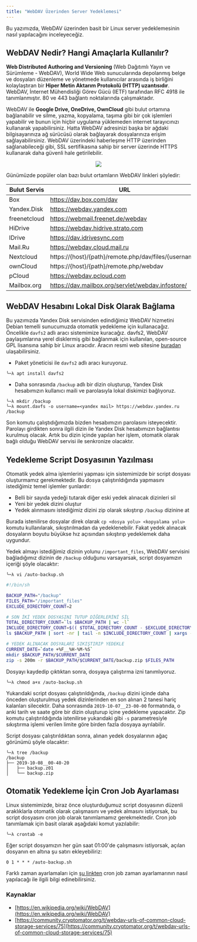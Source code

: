```yaml
---
title: "WebDAV Üzerinden Server Yedeklemesi"
---
```


Bu yazımızda, WebDAV üzerinden basit bir Linux server yedeklemesinin nasıl yapılacağını inceleyeceğiz.  

## WebDAV Nedir? Hangi Amaçlarla Kullanılır?

**Web Distributed Authoring and Versioning** (Web Dağıtımlı Yayın ve Sürümleme - WebDAV), World Wide Web sunucularında depolanmış belge ve dosyaları düzenleme ve yönetmede kullanıcılar arasında iş birliğini kolaylaştıran bir **Hiper Metin Aktarım Protokolü (HTTP) uzantısıdır**. WebDAV, İnternet Mühendisliği Görev Gücü (IETF) tarafından RFC 4918 ile tanımlanmıştır. 80 ve 443 bağlantı noktalarında çalışmaktadır. 

WebDAV ile **Google Drive, OneDrive, OwnCloud** gibi bulut ortamına bağlanabilir ve silme, yazma, kopyalama, taşıma gibi bir çok işlemleri yapabilir ve bunun için hiçbir uygulama yüklemeden internet tarayıcınızı kullanarak yapabilirsiniz. Hatta WebDAV adresinizi başka bir ağdaki bilgisayarınıza ağ sürücüsü olarak bağlayarak dosyalarınıza erişim sağlayabilirsiniz. WebDAV üzerindeki haberleşme HTTP üzerinden sağlanabileceği gibi, SSL sertifikasına sahip bir server üzerinde HTTPS kullanarak daha güvenli hale getirilebilir.  

<center>
    <img src="{{ site.picture_path }}/webdav.png" />
</center>

Günümüzde popüler olan bazı bulut ortamların WebDAV linkleri şöyledir:  

| Bulut Servis  | URL                                                       |
| ------------- | --------------------------------------------------------- |
| Box	        | https://dav.box.com/dav                                   |
| Yandex.Disk	| https://webdav.yandex.com                                 |
| freenetcloud	| https://webmail.freenet.de/webdav                         |
| HiDrive	    | https://webdav.hidrive.strato.com                         |
| IDrive	    | https://dav.idrivesync.com                                |
| Mail.Ru	    | https://webdav.cloud.mail.ru                              |
| Nextcloud	    | https://{host}/{path}/remote.php/dav/files/{username}     |
| ownCloud	    | https://{host}/{path}/remote.php/webdav                   |
| pCloud	    | https://webdav.pcloud.com                                 |
| Mailbox.org	| https://dav.mailbox.org/servlet/webdav.infostore/         |

## WebDAV Hesabını Lokal Disk Olarak Bağlama 

Bu yazımızda Yandex Disk servisinden edindiğimiz WebDAV hizmetini Debian temelli sunucumuzda otomatik yedekleme için kullanacağız. Öncelikle `davfs2` adlı aracı sistemimize kuracağız. davfs2, WebDAV paylaşımlarına yerel disklermiş gibi bağlanmak için kullanılan, open-source GPL lisansına sahip bir Linux aracıdır. Aracın resmi web sitesine [buradan](http://savannah.nongnu.org/projects/davfs2) ulaşabilirsiniz.  

- Paket yöneticisi ile `davfs2` adlı aracı kuruyoruz.

```
╰─λ apt install davfs2
```

- Daha sonrasında `/backup` adlı bir dizin oluşturup, Yandex Disk hesabımızın kullanıcı maili ve parolasıyla lokal diskimizi bağlıyoruz.

```
╰─λ mkdir /backup
╰─λ mount.davfs -o username=<yandex mail> https://webdav.yandex.ru /backup
```

Son komutu çalıştıdığımızda bizden hesabımızın parolasını isteyecektir. Parolayı girdikten sonra ilgili dizin ile Yandex Disk hesabımızın bağlantısı kurulmuş olacak. Artık bu dizin içinde yapılan her işlem, otomatik olarak bağlı olduğu WebDAV servisi ile senkronize olacaktır. 

## Yedekleme Script Dosyasının Yazılması

Otomatik yedek alma işlemlerini yapması için sistemimizde bir script dosyası oluşturmamız gerekmektedir. Bu dosya çalıştırıldığında yapmasını istediğimiz temel işlemler şunlardır:  

- Belli bir sayıda yedeği tutarak diğer eski yedek alınacak dizinleri sil
- Yeni bir yedek dizini oluştur
- Yedek alınmasını istediğimiz dizini zip olarak sıkıştırıp `/backup` dizinine at

Burada istenilirse dosyalar direk olarak `cp <dosya yolu> <kopyalama yolu>` komutu kullanılarak, sıkıştırılmadan da yedeklenebilir. Fakat yedek alınacak dosyaların boyutu büyükse hız açısından sıkıştırıp yedeklemek daha uygundur.  

Yedek almayı istediğimiz dizinin yolunu `/important_files`, WebDAV servisini bağladığımız dizinin de `/backup` olduğunu varsayarsak, script dosyamızın içeriği şöyle olacaktır:

```
╰─λ vi /auto-backup.sh
```

```sh
#!/bin/sh

BACKUP_PATH="/backup"
FILES_PATH="/important_files"
EXCLUDE_DIRECTORY_COUNT=2

# SON İKİ YEDEK DOSYASINI TUTUP DİĞERLERİNİ SİL
TOTAL_DIRECTORY_COUNT=`ls $BACKUP_PATH | wc -l`
INCLUDE_DIRECTORY_COUNT=$(( $TOTAL_DIRECTORY_COUNT - $EXCLUDE_DIRECTORY_COUNT ))
ls $BACKUP_PATH | sort -nr | tail -n $INCLUDE_DIRECTORY_COUNT | xargs -i rm -rf $BACKUP_PATH/{}

# YEDEK ALINACAK DOSYALARI SIKIŞTIRIP YEDEKLE
CURRENT_DATE=`date +%F__%H-%M-%S`
mkdir $BACKUP_PATH/$CURRENT_DATE
zip -s 200m -r $BACKUP_PATH/$CURRENT_DATE/backup.zip $FILES_PATH
```

Dosyayı kaydedip çıktıktan sonra, dosyaya çalıştırma izni tanımlıyoruz.

```
╰─λ chmod a+x /auto-backup.sh
```

Yukarıdaki script dosyası çalıştırıldığında, `/backup` dizini içinde daha önceden oluşturulmuş yedek dizinlerinden en son alınan 2 tanesi hariç kalanları silecektir. Daha sonrasında `2019-10-07__23-00-00` formatında, o anki tarih ve saate göre bir dizin oluşturup içine yedekleme yapacaktır. Zip komutu çalıştırıldığında istenilirse yukarıdaki gibi `-s` parametresiyle sıkıştırma işlemi verilen limite göre birden fazla dosyaya ayrılabilir.  

Script dosyası çalıştırıldıktan sonra, alınan yedek dosyalarının ağaç görünümü şöyle olacaktır:

```
╰─λ tree /backup
/backup
├── 2019-10-08__00-40-20
│   ├── backup.z01
│   └── backup.zip
```

## Otomatik Yedekleme İçin Cron Job Ayarlaması

Linux sistemimizde, biraz önce oluşturduğumuz script dosyasının düzenli araklıklarla otomatik olarak çalışmasını ve yedek almasını istiyorsak, bu script dosyasını cron job olarak tanımlamamız gerekmektedir. Cron job tanımlamak için basit olarak aşağıdaki komut yazılabilir:

```
╰─λ crontab -e
```

Eğer script dosyamızın her gün saat 01:00'de çalışmasını istiyorsak, açılan dosyanın en altına şu satırı ekleyebiliriz:

```
0 1 * * * /auto-backup.sh
```

Farklı zaman ayarlamaları için [şu linkten](https://crontab.guru/) cron job zaman ayarlamarının nasıl yapılacağı ile ilgili bilgi edinebilirsiniz.

### Kaynaklar

- [https://en.wikipedia.org/wiki/WebDAV](https://en.wikipedia.org/wiki/WebDAV)
- [https://community.cryptomator.org/t/webdav-urls-of-common-cloud-storage-services/75](https://community.cryptomator.org/t/webdav-urls-of-common-cloud-storage-services/75)